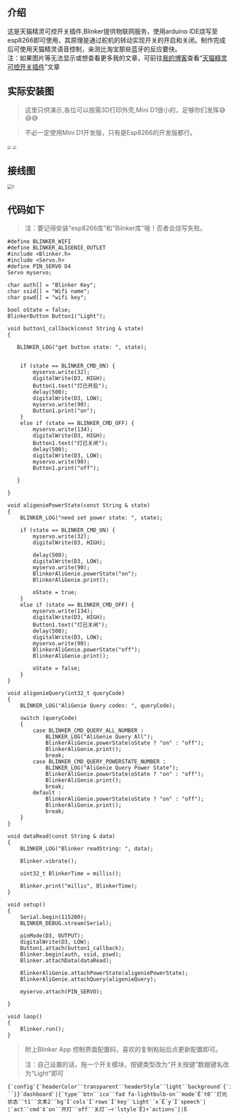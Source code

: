 ## 介绍
这是天猫精灵可控开关插件,Blinker提供物联网服务，使用arduino IDE烧写至esp8266即可使用，其原理是通过舵机的转动实现开关的开启和关闭。制作完成后可使用天猫精灵语音控制，亲测比淘宝那些蓝牙的反应要快。  
注：如果图片等无法显示或想查看更多我的文章，可前往[我的博客](http://www.liuchengblog.top/)查看“[天猫精灵可控开关插件](http://www.liuchengblog.top/index.php/2020/08/18/66/)”文章  
## 实际安装图

> 这里只供演示,各位可以按需3D打印外壳,Mini D1很小的，足够你们发挥😅😅😅

> 不必一定使用Mini D1开发版，只有是Esp8266的开发版都行。

<img src="https://s1.ax1x.com/2020/07/26/apaqcd.jpg" style="zoom: 50%;" /> 

<img src="https://s1.ax1x.com/2020/07/26/apab1H.jpg" style="zoom: 50%;" /> 



## 接线图
<img src="https://s1.ax1x.com/2020/07/26/apakTK.png" alt="1" style="zoom: 67%;" /> 



## 代码如下

> 注：要记得安装“esp8266库”和"Blinker库"哦！否者会烧写失败。

```
#define BLINKER_WIFI
#define BLINKER_ALIGENIE_OUTLET
#include <Blinker.h>
#include <Servo.h>
#define PIN_SERVO D4
Servo myservo;

char auth[] = "Blinker Key";
char ssid[] = "Wifi name";
char pswd[] = "wifi key";

bool oState = false;
BlinkerButton Button1("Light");

void button1_callback(const String & state)
{
    
   BLINKER_LOG("get button state: ", state);

    
    if (state == BLINKER_CMD_ON) {
        myservo.write(32);
        digitalWrite(D3, HIGH);
        Button1.text("灯已开启");
        delay(500);
        digitalWrite(D3, LOW);
        myservo.write(90);
        Button1.print("on");
    }
    else if (state == BLINKER_CMD_OFF) {
        myservo.write(134);
        digitalWrite(D3, HIGH);
        Button1.text("灯已关闭");
        delay(500);
        digitalWrite(D3, LOW);
        myservo.write(90);    
        Button1.print("off");
        
   }
   
}

void aligeniePowerState(const String & state)
{
    BLINKER_LOG("need set power state: ", state);

    if (state == BLINKER_CMD_ON) {
        myservo.write(32);
        digitalWrite(D3, HIGH);
        
        delay(500);
        digitalWrite(D3, LOW);
        myservo.write(90);
        BlinkerAliGenie.powerState("on");
        BlinkerAliGenie.print();

        oState = true;
    }
    else if (state == BLINKER_CMD_OFF) {
        myservo.write(134);
        digitalWrite(D3, HIGH);
        Button1.text("灯已关闭");
        delay(500);
        digitalWrite(D3, LOW);
        myservo.write(90);
        BlinkerAliGenie.powerState("off");
        BlinkerAliGenie.print();

        oState = false;
    }
}

void aligenieQuery(int32_t queryCode)
{
    BLINKER_LOG("AliGenie Query codes: ", queryCode);

    switch (queryCode)
    {
        case BLINKER_CMD_QUERY_ALL_NUMBER :
            BLINKER_LOG("AliGenie Query All");
            BlinkerAliGenie.powerState(oState ? "on" : "off");
            BlinkerAliGenie.print();
            break;
        case BLINKER_CMD_QUERY_POWERSTATE_NUMBER :
            BLINKER_LOG("AliGenie Query Power State");
            BlinkerAliGenie.powerState(oState ? "on" : "off");
            BlinkerAliGenie.print();
            break;
        default :
            BlinkerAliGenie.powerState(oState ? "on" : "off");
            BlinkerAliGenie.print();
            break;
    }
}

void dataRead(const String & data)
{
    BLINKER_LOG("Blinker readString: ", data);

    Blinker.vibrate();
    
    uint32_t BlinkerTime = millis();
    
    Blinker.print("millis", BlinkerTime);
}

void setup()
{
    Serial.begin(115200);
    BLINKER_DEBUG.stream(Serial);

    pinMode(D3, OUTPUT);
    digitalWrite(D3, LOW);
    Button1.attach(button1_callback);
    Blinker.begin(auth, ssid, pswd);
    Blinker.attachData(dataRead);
    
    BlinkerAliGenie.attachPowerState(aligeniePowerState);
    BlinkerAliGenie.attachQuery(aligenieQuery);
    
    myservo.attach(PIN_SERVO);

}

void loop()
{
    Blinker.run();
}
```

> 附上Blinker App 控制界面配置码，喜欢的复制粘贴后点更新配置即可。
>
> 注：自己设置的话，拖一个开关模块，按键类型改为“开关按键”数据键名改为“Light”即可

```
{¨config¨{¨headerColor¨¨transparent¨¨headerStyle¨¨light¨¨background¨{¨img¨´´}}¨dashboard¨|{¨type¨¨btn¨¨ico¨¨fad fa-lightbulb-on¨¨mode¨Ê¨t0¨¨灯光状态¨¨t1¨¨文本2¨¨bg¨Ì¨cols¨Í¨rows¨Í¨key¨¨Light¨´x´Ë´y´Í¨speech¨|¦¨act¨¨cmd¨‡¨on¨¨开灯¨¨off¨¨关灯¨—÷¨lstyle¨Ë}÷¨actions¨|¦ß
```


